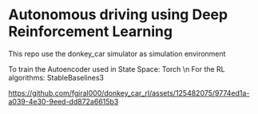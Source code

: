 # Autonomous driving using Deep Reinforcement Learning

This repo use the donkey_car simulator as simulation environment

To train the Autoencoder used in State Space: Torch \n
For the RL algorithms: StableBaselines3

https://github.com/fgiral000/donkey_car_rl/assets/125482075/9774ed1a-a039-4e30-9eed-dd872a6615b3


